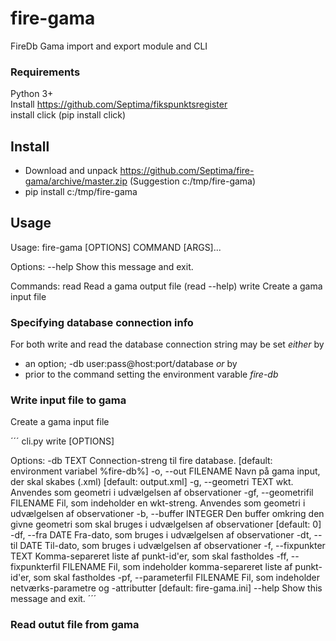# fire-gama
FireDb Gama import and export module and CLI

### Requirements
Python 3+  
Install https://github.com/Septima/fikspunktsregister  
install click (pip install click)

## Install
* Download and unpack https://github.com/Septima/fire-gama/archive/master.zip (Suggestion c:/tmp/fire-gama)
* pip install c:/tmp/fire-gama

## Usage

Usage: fire-gama [OPTIONS] COMMAND [ARGS]...

Options:
  --help  Show this message and exit.

Commands:
  read   Read a gama output file (read --help)
  write  Create a gama input file

### Specifying database connection info

For both write and read the database connection string may be set _either_ by
* an option; -db user:pass@host:port/database
_or_ by
* prior to the command setting the environment varable _fire-db_

### Write input file to gama
Create a gama input file

´´´
cli.py write [OPTIONS]

Options:
  -db TEXT                       Connection-streng til fire database.
                                 [default: environment variabel %fire-db%]
  -o, --out FILENAME             Navn på gama input, der skal skabes (.xml)
                                 [default: output.xml]
  -g, --geometri TEXT            wkt. Anvendes som geometri i udvælgelsen af
                                 observationer
  -gf, --geometrifil FILENAME    Fil, som indeholder en wkt-streng. Anvendes
                                 som geometri i udvælgelsen af observationer
  -b, --buffer INTEGER           Den buffer omkring den givne geometri som
                                 skal bruges i udvælgelsen af observationer
                                 [default: 0]
  -df, --fra DATE                Fra-dato, som bruges i udvælgelsen af
                                 observationer
  -dt, --til DATE                Til-dato, som bruges i udvælgelsen af
                                 observationer
  -f, --fixpunkter TEXT          Komma-separeret liste af punkt-id'er, som
                                 skal fastholdes
  -ff, --fixpunkterfil FILENAME  Fil, som indeholder komma-separeret liste af
                                 punkt-id'er, som skal fastholdes
  -pf, --parameterfil FILENAME   Fil, som indeholder netværks-parametre og
                                 -attributter  [default: fire-gama.ini]
  --help                         Show this message and exit.
´´´

### Read outut file from gama

